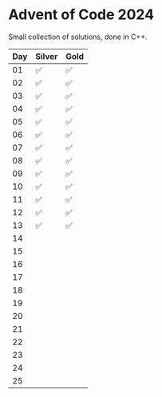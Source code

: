 # Advent of Code 2024

Small collection of solutions, done in C++.

| Day |       Silver       |        Gold        |
|-----|--------------------|--------------------|
|  01 | :white_check_mark: | :white_check_mark: |
|  02 | :white_check_mark: | :white_check_mark: |
|  03 | :white_check_mark: | :white_check_mark: |
|  04 | :white_check_mark: | :white_check_mark: |
|  05 | :white_check_mark: | :white_check_mark: |
|  06 | :white_check_mark: | :white_check_mark: |
|  07 | :white_check_mark: | :white_check_mark: |
|  08 | :white_check_mark: | :white_check_mark: |
|  09 | :white_check_mark: | :white_check_mark: |
|  10 | :white_check_mark: | :white_check_mark: |
|  11 | :white_check_mark: | :white_check_mark: |
|  12 | :white_check_mark: | :white_check_mark: |
|  13 | :white_check_mark: | :white_check_mark: |
|  14 |                    |                    |
|  15 |                    |                    |
|  16 |                    |                    |
|  17 |                    |                    |
|  18 |                    |                    |
|  19 |                    |                    |
|  20 |                    |                    |
|  21 |                    |                    |
|  22 |                    |                    |
|  23 |                    |                    |
|  24 |                    |                    |
|  25 |                    |                    |
